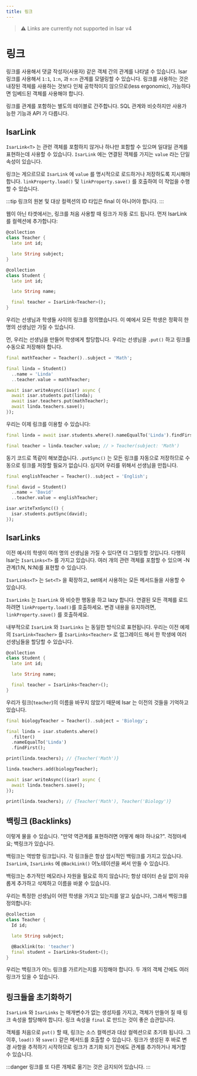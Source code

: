 ```yaml
---
title: 링크
---
```


> ⚠️ Links are currently not supported in Isar v4

# 링크

링크를 사용해서 댓글 작성자(사용자) 같은 객체 간의 관계를 나타낼 수 있습니다. Isar 링크를 사용해서 `1:1`, `1:n`, 과 `n:n` 관계를 모델링할 수 있습니다. 링크를 사용하는 것은 내장된 객체를 사용하는 것보다 인체 공학적이지 않으므로(less ergonomic), 가능하다면 임베드된 객체를 사용해야 합니다.

링크를 관계를 포함하는 별도의 테이블로 간주합니다. SQL 관계와 비슷하지만 사용가능한 기능과 API 가 다릅니다.

## IsarLink

`IsarLink<T>` 는 관련 객체를 포함하지 않거나 하나만 포함할 수 있으며 일대일 관계를 표현하는데 사용할 수 있습니다. `IsarLink` 에는 연결된 객체를 가지는 `value` 라는 단일 속성이 있습니다.

링크는 게으르므로 `IsarLink` 에 `value` 를 명시적으로 로드하거나 저장하도록 지시해야 합니다. `linkProperty.load()` 및 `linkProperty.save()` 를 호출하여 이 작업을 수행할 수 있습니다.

:::tip
링크의 원본 및 대상 컬렉션의 ID 타입은 final 이 아니어야 합니다.
:::

웹이 아닌 타겟에서는, 링크를 처음 사용할 때 링크가 자동 로드 됩니다. 먼저 IsarLink 를 컬렉션에 추가합니다:

```dart
@collection
class Teacher {
  late int id;

  late String subject;
}

@collection
class Student {
  late int id;

  late String name;

  final teacher = IsarLink<Teacher>();
}
```

우리는 선생님과 학생들 사이의 링크를 정의했습니다. 이 예에서 모든 학생은 정확히 한 명의 선생님만 가질 수 있습니다.

먼, 우리는 선생님을 만들어 학생에게 할당합니다. 우리는 선생님을 `.put()` 하고 링크를 수동으로 저장해야 합니다.

```dart
final mathTeacher = Teacher()..subject = 'Math';

final linda = Student()
  ..name = 'Linda'
  ..teacher.value = mathTeacher;

await isar.writeAsync((isar) async {
  await isar.students.put(linda);
  await isar.teachers.put(mathTeacher);
  await linda.teachers.save();
});
```

우리는 이제 링크를 이용할 수 있습니다:

```dart
final linda = await isar.students.where().nameEqualTo('Linda').findFirst();

final teacher = linda.teacher.value; // > Teacher(subject: 'Math')
```

동기 코드로 똑같이 해보겠습니다. `.putSync()` 는 모든 링크를 자동으로 저장하므로 수동으로 링크를 저장할 필요가 없습니다. 심지어 우리를 위해서 선생님을 만듭니다.

```dart
final englishTeacher = Teacher()..subject = 'English';

final david = Student()
  ..name = 'David'
  ..teacher.value = englishTeacher;

isar.writeTxnSync(() {
  isar.students.putSync(david);
});
```

## IsarLinks

이전 예시의 학생이 여러 명의 선생님을 가질 수 있다면 더 그럴듯할 것입니다. 다행히 Isar는 `IsarLinks<T>` 를 가지고 있습니다. 여러 개의 관련 객체를 포함할 수 있으며 -N 관계(1:N, N:N)를 표현할 수 있습니다.

`IsarLinks<T>` 는 `Set<T>` 을 확장하고, set에서 사용하는 모든 메서드들을 사용할 수 있습니다.

`IsarLinks` 는 `IsarLink` 와 비슷한 행동을 하고 lazy 합니다. 연결된 모든 객체를 로드하려면 `linkProperty.load()`를 호출하세요. 변경 내용을 유지하려면, `linkProperty.save()` 를 호출하세요.

내부적으로 `IsarLink` 와 `IsarLinks` 는 동일한 방식으로 표현됩니다. 우리는 이전 예제의 `IsarLink<Teacher>` 를 `IsarLinks<Teacher>` 로 업그레이드 해서 한 학생에 여러 선생님들을 할당할 수 있습니다.

```dart
@collection
class Student {
  late int id;

  late String name;

  final teacher = IsarLinks<Teacher>();
}
```

우리가 링크(`teacher`)의 이름을 바꾸지 않았기 때문에 Isar 는 이전의 것들을 기억하고 있습니다.

```dart
final biologyTeacher = Teacher()..subject = 'Biology';

final linda = isar.students.where()
  .filter()
  .nameEqualTo('Linda')
  .findFirst();

print(linda.teachers); // {Teacher('Math')}

linda.teachers.add(biologyTeacher);

await isar.writeAsync((isar) async {
  await linda.teachers.save();
});

print(linda.teachers); // {Teacher('Math'), Teacher('Biology')}
```

## 백링크 (Backlinks)

이렇게 물을 수 있습니다. "만약 역관계를 표현하려면 어떻게 해야 하나요?". 걱정마세요; 백링크가 있습니다.

백링크는 역방향 링크입니다. 각 링크들은 항상 암시적인 백링크를 가지고 있습니다. `IsarLink`, `IsarLinks` 에 `@BackLink()` 어노테이션을 써서 만들 수 있습니다.

백링크는 추가적인 메모리나 자원을 필요로 하지 않습니다; 항상 데이터 손실 없이 자유롭게 추가하고 삭제하고 이름을 바꿀 수 있습니다.

우리는 특정한 선생님이 어떤 학생을 가지고 있는지를 알고 싶습니다, 그래서 백링크를 정의합니다:

```dart
@collection
class Teacher {
  Id id;

  late String subject;

  @Backlink(to: 'teacher')
  final student = IsarLinks<Student>();
}
```

우리는 백링크가 어느 링크를 가르키는지를 지정해야 합니다. 두 개의 객체 간에도 여러 링크가 있을 수 있습니다.

## 링크들을 초기화하기

`IsarLink` 와 `IsarLinks` 는 매개변수가 없는 생성자를 가지고, 객체가 만들어 질 때 링크 속성을 할당해야 합니다. 링크 속성을 `final` 로 만드는 것이 좋은 습관입니다.

객체를 처음으로 `put()` 할 때, 링크는 소스 컬렉션과 대상 컬렉션으로 초기화 됩니다. 그 이후, `load()` 와 `save()` 같은 메서드를 호출할 수 있습니다. 링크가 생성된 후 바로 변경 사항을 추적하기 시작하므로 링크가 초기화 되기 전에도 관계를 추가하거나 제거할 수 있습니다.

:::danger
링크를 또 다른 개체로 옮기는 것은 금지되어 있습니다.
:::
